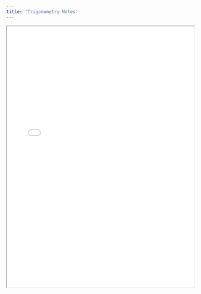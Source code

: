 ```yaml
---
title: 'Trigonometry Notes'
---
```


<iframe src="./note.pdf" width="100%" height="700px">This browser does not support pdfs</iframe>
